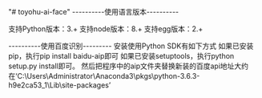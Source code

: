 "# toyohu-ai-face" 
----------使用语言版本----------

支持Python版本：3.+
支持node版本：8.+
支持egg版本：2.+

----------使用百度识别---------
安装使用Python SDK有如下方式
 如果已安装pip，执行pip install baidu-aip即可
 如果已安装setuptools，执行python setup.py install即可。
然后把程序中的aip文件夹替换新装的百度api地址大约在‘C:\Users\Administrator\Anaconda3\pkgs\python-3.6.3-h9e2ca53_1\Lib\site-packages’
